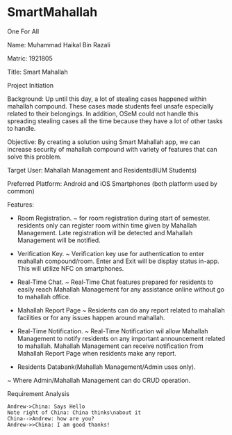 # SmartMahallah

One For All

Name: Muhammad Haikal Bin Razali

Matric: 1921805

Title: Smart Mahallah

Project Initiation

Background: 
Up until this day, a lot of stealing cases happened within mahallah compound. These cases made students feel unsafe especially related to their belongings. In addition, OSeM could not handle this spreading stealing cases all the time because they have a lot of other tasks to handle. 

Objective:
By creating a solution using Smart Mahallah app, we can increase security of mahallah compound with variety of features that can solve this problem.

Target User: Mahallah Management and Residents(IIUM Students)

Preferred Platform: Android and iOS Smartphones (both platform used by common)

Features:

- Room Registration. 
~ for room registration during start of semester. residents only can register room within time given by Mahallah Management. Late registration will be detected and Mahallah Management will be notified.

- Verification Key.
~ Verification key use for authentication to enter mahallah compound/room. Enter and Exit will be display status in-app. This will utilize NFC on smartphones.

- Real-Time Chat.
~ Real-Time Chat features prepared for residents to easily reach Mahallah Management for any assistance online without go to mahallah office.

- Mahallah Report Page
~ Residents can do any report related to mahallah facilities or for any issues happen around mahallah.

- Real-Time Notification.
~ Real-Time Notification wil allow Mahallah Management to notify residents on any important announcement related to mahallah. Mahallah Management can receive notification from Mahallah Report Page when residents make any report.

- Residents Databank(Mahallah Management/Admin uses only).



~ Where Admin/Mahallah Management can do CRUD operation.


Requirement Analysis

```sequence {theme="simple"}
Andrew->China: Says Hello
Note right of China: China thinks\nabout it
China-->Andrew: how are you?
Andrew->>China: I am good thanks!
```
